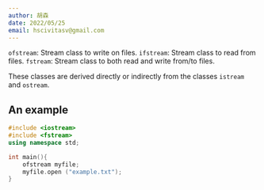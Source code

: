 ```yaml
---
author: 胡森
date: 2022/05/25
email: hscivitasv@gmail.com
---
```


`ofstream`: Stream class to write on files.
`ifstream`: Stream class to read from files.
`fstream`: Stream class to both read and write from/to files.

These classes are derived directly or indirectly from the classes `istream` and `ostream`.

## An example

```c++
#include <iostream>
#include <fstream>
using namespace std;

int main(){
	ofstream myfile;
	myfile.open ("example.txt");
}
```